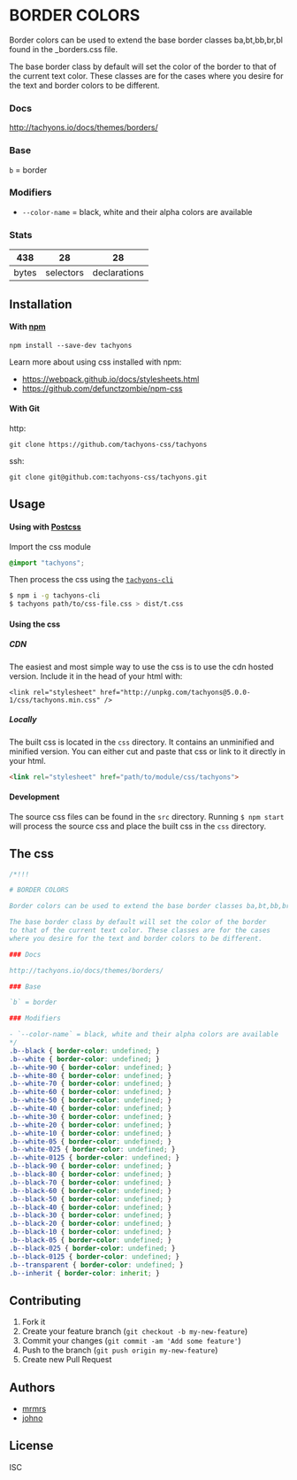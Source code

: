 

# BORDER COLORS

Border colors can be used to extend the base border classes ba,bt,bb,br,bl found in the _borders.css file.

The base border class by default will set the color of the border
to that of the current text color. These classes are for the cases
where you desire for the text and border colors to be different.

### Docs

http://tachyons.io/docs/themes/borders/

### Base

`b` = border

### Modifiers

- `--color-name` = black, white and their alpha colors are available


### Stats

438 | 28 | 28
---|---|---
bytes | selectors | declarations

## Installation

#### With [npm](https://npmjs.com)

```
npm install --save-dev tachyons
```

Learn more about using css installed with npm:
* https://webpack.github.io/docs/stylesheets.html
* https://github.com/defunctzombie/npm-css

#### With Git

http:
```
git clone https://github.com/tachyons-css/tachyons
```

ssh:
```
git clone git@github.com:tachyons-css/tachyons.git
```

## Usage

#### Using with [Postcss](https://github.com/postcss/postcss)

Import the css module

```css
@import "tachyons";
```

Then process the css using the [`tachyons-cli`](https://github.com/tachyons-css/tachyons-cli)

```sh
$ npm i -g tachyons-cli
$ tachyons path/to/css-file.css > dist/t.css
```

#### Using the css

##### CDN
The easiest and most simple way to use the css is to use the cdn hosted version. Include it in the head of your html with:

```
<link rel="stylesheet" href="http://unpkg.com/tachyons@5.0.0-1/css/tachyons.min.css" />
```

##### Locally
The built css is located in the `css` directory. It contains an unminified and minified version.
You can either cut and paste that css or link to it directly in your html.

```html
<link rel="stylesheet" href="path/to/module/css/tachyons">
```

#### Development

The source css files can be found in the `src` directory.
Running `$ npm start` will process the source css and place the built css in the `css` directory.

## The css

```css
/*!!!

# BORDER COLORS

Border colors can be used to extend the base border classes ba,bt,bb,br,bl found in the _borders.css file.

The base border class by default will set the color of the border
to that of the current text color. These classes are for the cases
where you desire for the text and border colors to be different.

### Docs

http://tachyons.io/docs/themes/borders/

### Base

`b` = border

### Modifiers

- `--color-name` = black, white and their alpha colors are available
*/
.b--black { border-color: undefined; }
.b--white { border-color: undefined; }
.b--white-90 { border-color: undefined; }
.b--white-80 { border-color: undefined; }
.b--white-70 { border-color: undefined; }
.b--white-60 { border-color: undefined; }
.b--white-50 { border-color: undefined; }
.b--white-40 { border-color: undefined; }
.b--white-30 { border-color: undefined; }
.b--white-20 { border-color: undefined; }
.b--white-10 { border-color: undefined; }
.b--white-05 { border-color: undefined; }
.b--white-025 { border-color: undefined; }
.b--white-0125 { border-color: undefined; }
.b--black-90 { border-color: undefined; }
.b--black-80 { border-color: undefined; }
.b--black-70 { border-color: undefined; }
.b--black-60 { border-color: undefined; }
.b--black-50 { border-color: undefined; }
.b--black-40 { border-color: undefined; }
.b--black-30 { border-color: undefined; }
.b--black-20 { border-color: undefined; }
.b--black-10 { border-color: undefined; }
.b--black-05 { border-color: undefined; }
.b--black-025 { border-color: undefined; }
.b--black-0125 { border-color: undefined; }
.b--transparent { border-color: undefined; }
.b--inherit { border-color: inherit; }
```

## Contributing

1. Fork it
2. Create your feature branch (`git checkout -b my-new-feature`)
3. Commit your changes (`git commit -am 'Add some feature'`)
4. Push to the branch (`git push origin my-new-feature`)
5. Create new Pull Request

## Authors

* [mrmrs](http://mrmrs.io)
* [johno](http://johnotander.com)

## License

ISC

